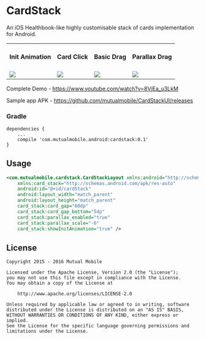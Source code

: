 # CardStack
An iOS Healthbook-like highly customisable stack of cards implementation for Android.

<table>
  <tr>
    <td><h4>Init Animation</h4></td>
    <td><h4>Card Click</h4></td>
    <td><h4>Basic Drag</h4></td>
    <td><h4>Parallax Drag</h4></td>
  </tr>
  <tr>
    <td><img src="https://raw.githubusercontent.com/mutualmobile/CardStackUI/development/images/showcase/InitAnimation.gif?token=ABCt5p-LPvIgv6lQmwPhcs01L7i6s1RNks5WsjhMwA%3D%3D"></td>
    <td><img src="https://raw.githubusercontent.com/mutualmobile/CardStackUI/development/images/showcase/Card%20Click.gif?token=ABCt5vutFKLG17UfTjwuNP7Wch6_e0a5ks5Wsi1HwA%3D%3D"></td>
    <td><img src="https://raw.githubusercontent.com/mutualmobile/CardStackUI/development/images/showcase/BasicDrag.gif?token=ABCt5uiVA9iKifP5YX9ta6nI_t0KsxVMks5Wsi0GwA%3D%3D"></td>
    <td><img src="https://raw.githubusercontent.com/mutualmobile/CardStackUI/development/images/showcase/PrallaxDrag.gif?token=ABCt5t4-uywQ20Kw489R1_5AQ7GXdx07ks5Wsi2QwA%3D%3D"></td>
  </tr>
</table>

Complete Demo - https://www.youtube.com/watch?v=8VjEa_u3LkM

Sample app APK - https://github.com/mutualmobile/CardStackUI/releases

### Gradle
```
dependencies {
    ...
    compile 'com.mutualmobile.android:cardstack:0.1'
}
```

Usage
-----
```xml
<com.mutualmobile.cardstack.CardStackLayout xmlns:android="http://schemas.android.com/apk/res/android"
    xmlns:card_stack="http://schemas.android.com/apk/res-auto"
    android:id="@+id/cardStack"
    android:layout_width="match_parent"
    android:layout_height="match_parent"
    card_stack:card_gap="60dp"
    card_stack:card_gap_bottom="5dp"
    card_stack:parallax_enabled="true"
    card_stack:parallax_scale="-6"
    card_stack:showInitAnimation="true" />
```

License
-------

    Copyright 2015 - 2016 Mutual Mobile

    Licensed under the Apache License, Version 2.0 (the "License");
    you may not use this file except in compliance with the License.
    You may obtain a copy of the License at

        http://www.apache.org/licenses/LICENSE-2.0

    Unless required by applicable law or agreed to in writing, software
    distributed under the License is distributed on an "AS IS" BASIS,
    WITHOUT WARRANTIES OR CONDITIONS OF ANY KIND, either express or implied.
    See the License for the specific language governing permissions and
    limitations under the License.
